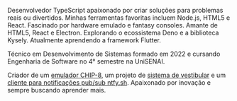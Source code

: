 Desenvolvedor TypeScript apaixonado por criar soluções para problemas reais ou divertidos. Minhas ferramentas favoritas incluem Node.js, HTML5 e React. Fascinado por hardware emulado e fantasy consoles. Amante de HTML5, React e Electron. Explorando o ecossistema Deno e a biblioteca Kysely. Atualmente aprendendo a framework Flutter.

Técnico em Desenvolvimento de Sistemas formado em 2022 e cursando Engenharia de Software no 4° semestre na UniSENAI. 

Criador de um [emulador CHIP-8](https://github.com/lucas-bortoli/chip8), um projeto de [sistema de vestibular](https://github.com/lucas-bortoli/vestibular.backend) e um [cliente para notificações pub/sub ntfy.sh](https://ntfy.sh/). Apaixonado por inovação e sempre buscando aprender mais.

<!--
**lucas-bortoli/lucas-bortoli** is a ✨ _special_ ✨ repository because its `README.md` (this file) appears on your GitHub profile.

Here are some ideas to get you started:

- 🔭 I’m currently working on ...
- 🌱 I’m currently learning ...
- 👯 I’m looking to collaborate on ...
- 🤔 I’m looking for help with ...
- 💬 Ask me about ...
- 📫 How to reach me: ...
- 😄 Pronouns: ...
- ⚡ Fun fact: ...
-->
